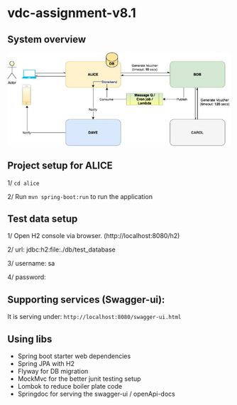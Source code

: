 # vdc-assignment-v8.1

## System overview

![Alt text](diagrams/System_overview.jpg)

## Project setup for ALICE
1/ `cd alice`

2/ Run `mvn spring-boot:run` to run the application

## Test data setup
1/ Open H2 console via browser. (http://localhost:8080/h2)

2/ url: jdbc:h2:file:./db/test_database 

3/ username: sa

4/ password:

## Supporting services (Swagger-ui):
It is serving under: `http://localhost:8080/swagger-ui.html`

## Using libs
* Spring boot starter web dependencies
* Spring JPA with H2
* Flyway for DB migration
* MockMvc for the better junit testing setup
* Lombok to reduce boiler plate code
* Springdoc for serving the swagger-ui / openApi-docs
